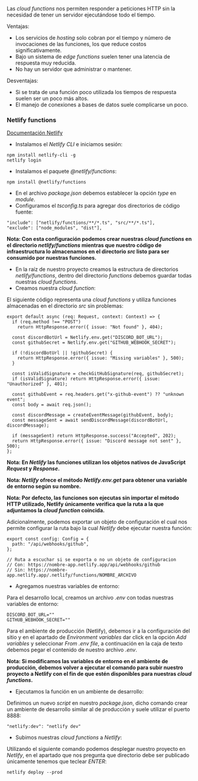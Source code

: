 Las *cloud functions* nos permiten responder a peticiones HTTP sin la necesidad de tener un servidor ejecutándose todo el tiempo.

Ventajas:

- Los servicios de *hosting* solo cobran por el tiempo y número de invocaciones de las funciones, los que reduce costos significativamente.
- Bajo un sistema de *edge functions* suelen tener una latencia de respuesta muy reducida.
- No hay un servidor que administrar o mantener.

Desventajas:

- Si se trata de una función poco utilizada los tiempos de respuesta suelen ser un poco más altos.
- El manejo de conexiones a bases de datos suele complicarse un poco.
### Netlify functions

[Documentación Netlify](https://docs.netlify.com/functions/get-started/?fn-language=ts)

- Instalamos el *Netlify CLI* e iniciamos sesión:

```
npm install netlify-cli -g
netlify login
```

- Instalamos el paquete *@netlify/functions*:

```
npm install @netlify/functions
```

- En el archivo *package.json* debemos establecer la opción *type* en *module*.
- Configuramos el *tsconfig.ts* para agregar dos directorios de código fuente:

```
"include": ["netlify/functions/**/*.ts", "src/**/*.ts"],
"exclude": ["node_modules", "dist"],
```

**Nota: Con esta configuración podemos crear nuestras *cloud functions* en el directorio *netlify/functions* mientras que nuestro código de infraestructura lo almacenamos en el directorio *src* listo para ser consumido por nuestras funciones.**

- En la raíz de nuestro proyecto creamos la estructura de directorios *netlify/functions*, dentro del directorio *functions* debemos guardar todas nuestras *cloud functions*.
- Creamos nuestra *cloud function*:

El siguiente código representa una *cloud functions* y utiliza funciones almacenadas en el directorio *src* sin problemas:

```
export default async (req: Request, context: Context) => {
  if (req.method !== "POST") 
    return HttpResponse.error({ issue: "Not found" }, 404);

  const discordBotUrl = Netlify.env.get("DISCORD_BOT_URL");
  const githubSecret = Netlify.env.get("GITHUB_WEBHOOK_SECRET");

  if (!discordBotUrl || !githubSecret) {
    return HttpResponse.error({ issue: "Missing variables" }, 500);
  }

  const isValidSignature = checkGitHubSignature(req, githubSecret);
  if (isValidSignature) return HttpResponse.error({ issue: "Unauthorized" }, 401);

  const githubEvent = req.headers.get("x-github-event") ?? "unknown event";
  const body = await req.json();

  const discordMessage = createEventMessage(githubEvent, body);
  const messageSent = await sendDiscordMessage(discordBotUrl, discordMessage);

  if (messageSent) return HttpResponse.success("Accepted", 202);
  return HttpResponse.error({ issue: "Discord message not sent" }, 500);
};
```

**Nota: En *Netlify* las funciones utilizan los objetos nativos de JavaScript *Request* y *Response*.**

**Nota: *Netlify* ofrece el método *Netlify.env.get* para obtener una variable de entorno según su nombre.**

**Nota: Por defecto, las funciones son ejecutas sin importar el método HTTP utilizado, Netlify únicamente verifica que la ruta a la que adjuntamos la *cloud function* coincida.**

Adicionalmente, podemos exportar un objeto de configuración el cual nos permite configurar la ruta bajo la cual *Netlify* debe ejecutar nuestra función:

```
export const config: Config = {
  path: "/api/webhooks/github",
};

// Ruta a escuchar si se exporta o no un objeto de configuracion
// Con: https://nombre-app.netlify.app/api/webhooks/github
// Sin: https://nombre-app.netlify.app/.netlify/functions/NOMBRE_ARCHIVO
```

- Agregamos nuestras variables de entorno:

Para el desarrollo local, creamos un archivo *.env* con todas nuestras variables de entorno:

```
DISCORD_BOT_URL=""
GITHUB_WEBHOOK_SECRET=""
```

Para el ambiente de producción (Netlify), debemos ir a la configuración del sitio y en el apartado de *Environment variables* dar click en la opción *Add variables* y seleccionar *From .env file*, a continuación en la caja de texto debemos pegar el contenido de nuestro archivo *.env*.

**Nota: Si modificamos las variables de entorno en el ambiente de producción, debemos volver a ejecutar el comando para subir nuestro proyecto a Netlify con el fin de que estén disponibles para nuestras *cloud functions*.**

- Ejecutamos la función en un ambiente de desarrollo:

Definimos un nuevo *script* en nuestro *package.json*, dicho comando crear un ambiente de desarrollo similar al de producción y suele utilizar el puerto 8888:

```
"netlify:dev": "netlify dev"
```

- Subimos nuestras *cloud functions* a *Netlify*:

Utilizando el siguiente comando podemos desplegar nuestro proyecto en *Netlify*, en el apartado que nos pregunta que directorio debe ser publicado únicamente tenemos que teclear *ENTER*:

```
netlify deploy --prod
```